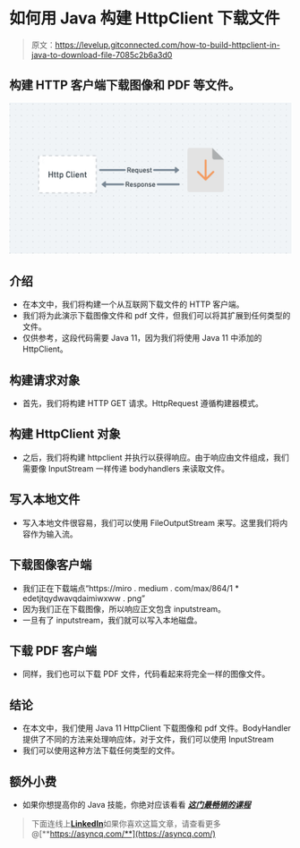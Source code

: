 # 如何用 Java 构建 HttpClient 下载文件

> 原文：<https://levelup.gitconnected.com/how-to-build-httpclient-in-java-to-download-file-7085c2b6a3d0>

## 构建 HTTP 客户端下载图像和 PDF 等文件。

![](img/20be472f7a4ac3c576ef36a6bdfee43b.png)

## 介绍

*   在本文中，我们将构建一个从互联网下载文件的 HTTP 客户端。
*   我们将为此演示下载图像文件和 pdf 文件，但我们可以将其扩展到任何类型的文件。
*   仅供参考，这段代码需要 Java 11，因为我们将使用 Java 11 中添加的 HttpClient。

## 构建请求对象

*   首先，我们将构建 HTTP GET 请求。HttpRequest 遵循构建器模式。

## 构建 HttpClient 对象

*   之后，我们将构建 httpclient 并执行以获得响应。由于响应由文件组成，我们需要像 InputStream 一样传递 bodyhandlers 来读取文件。

## 写入本地文件

*   写入本地文件很容易，我们可以使用 FileOutputStream 来写。这里我们将内容作为输入流。

## 下载图像客户端

*   我们正在下载端点“https://miro . medium . com/max/864/1 * edetjtqydwavqdaimiwxww . png”
*   因为我们正在下载图像，所以响应正文包含 inputstream。
*   一旦有了 inputstream，我们就可以写入本地磁盘。

## 下载 PDF 客户端

*   同样，我们也可以下载 PDF 文件，代码看起来将完全一样的图像文件。

## 结论

*   在本文中，我们使用 Java 11 HttpClient 下载图像和 pdf 文件。BodyHandler 提供了不同的方法来处理响应体，对于文件，我们可以使用 InputStream
*   我们可以使用这种方法下载任何类型的文件。

## 额外小费

*   如果你想提高你的 Java 技能，你绝对应该看看 [***这门最畅销的课程***](https://click.linksynergy.com/link?id=FAaRt1BJn8w&offerid=1060092.533682&type=2&murl=https%3A%2F%2Fwww.udemy.com%2Fcourse%2Fjava-the-complete-java-developer-course%2F)

> 下面连线上[**LinkedIn**](https://www.linkedin.com/in/suraj-mishra-16b515a4)如果你喜欢这篇文章，请查看更多@[**https://asyncq.com/**](https://asyncq.com/)